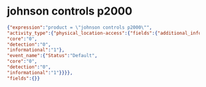 johnson controls p2000
======================

```JSON
{"expression":"product = \"johnson controls p2000\"",
"activity_type":{"physical_location-access":{"fields":{"additional_info":{"Status":"Default",
"core":"0",
"detection":"0",
"informational":"1"},
"event_name":{"Status":"Default",
"core":"0",
"detection":"0",
"informational":"1"}}}},
"fields":{}}
```